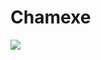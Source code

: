 # Chamexe
<a href="https://www.google.com/url?sa=i&url=https%3A%2F%2Fwww.zedge.net%2Fwallpaper%2Fd0b7c67b-67d1-44c6-9df4-95fff54362a2&psig=AOvVaw1_XTf5ZQLxPSYppqcziJGM&ust=1621209127556000&source=images&cd=vfe&ved=0CAIQjRxqFwoTCNDbj-TwzPACFQAAAAAdAAAAABAL"> <img src="https://imgflip.com/embed/59p6f7" /></a>
